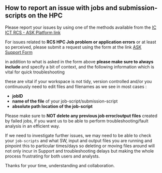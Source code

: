
## How to report an issue with jobs and submission-scripts on the HPC

Please report your issues by using one of the methods available from the [IC ICT RCS - ASK Platform link](https://www.imperial.ac.uk/admin-services/ict/self-service/research-support/rcs/support/help/)  

For issues related to **RCS HPC Job problem or application errors** or at least so perceived,
please submit a request using the form at the link [ASK Support Form](https://servicemgt.imperial.ac.uk/ask?id=sc_cat_item&sys_id=9628c3e81bff7810d96ceb91b24bcb89)  


in addition to what is asked in the form above
**please make sure to always include** and specify a bit of context, and the following information which is vital for quick troubleshooting

these are vital if your workspace is not tidy, version controlled and/or you continuously need to edit files and filenames as we see in most cases :  

- **jobID**    
- **name of the file** of your job-script/submission-script  
- **absolute path location of the job-script**    


Please make sure to **NOT delete any previous job error/output files** created by failed jobs, if you want us to be able to perform troubleshooting/fault analysis in an efficient way.

If we need to investigate further issues, we may need to be able to check your `job-scripts` and what SW, input and output files you are running and pinpoint this to particular times/days so deleting or moving files around will not only incur in Support and troubleshooting delays but making the whole process frustrating for both users and analysts.   

Thanks for your time, understanding and collaboration.  